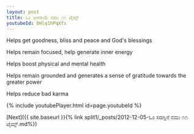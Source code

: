 ```yaml
---
layout: post
title: ಓಂ ಆಸನಾಯೆ ನಮಃ ೧೧ ಟೈಮ್ಸ್
youtubeId: 8Hlq1hPqXfs
---
```

 
 
Helps get goodness, bliss and peace and God's blessings
 
Helps remain focused, help generate inner energy 
 
Helps boost physical and mental health 
 
Helps remain grounded and generates a sense of gratitude towards the greater power 
 
Helps reduce bad karma
 
 
 
 


{% include youtubePlayer.html id=page.youtubeId %}
 
[Next]({{ site.baseurl }}{% link  split1/_posts/2012-12-05-ಓಂ ಸದಗ್ನಿನೆ ನಮಃ ೧೧ ಟೈಮ್ಸ್.md%})
 
